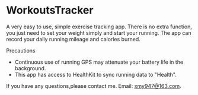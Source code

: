 # WorkoutsTracker

A very easy to use, simple exercise tracking app.
There is no extra function, you just need to set your weight simply and start your running.
The app can record your daily running mileage and calories burned.

Precautions
- Continuous use of running GPS may attenuate your battery life in the background.
- This app has access to HealthKit to sync running data to "Health".

If you have any questions,please contact me.
Email: xmy947@163.com.
